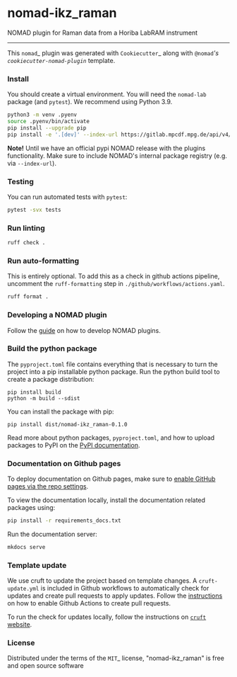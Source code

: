 # nomad-ikz_raman

NOMAD plugin for Raman data from a Horiba LabRAM instrument

----

This `nomad`_ plugin was generated with `Cookiecutter`_ along with `@nomad`_'s `cookiecutter-nomad-plugin`_ template.


### Install

You should create a virtual environment. You will need the `nomad-lab` package (and `pytest`).
We recommend using Python 3.9.

```sh
python3 -m venv .pyenv
source .pyenv/bin/activate
pip install --upgrade pip
pip install -e '.[dev]' --index-url https://gitlab.mpcdf.mpg.de/api/v4/projects/2187/packages/pypi/simple
```

**Note!**
Until we have an official pypi NOMAD release with the plugins functionality. Make
sure to include NOMAD's internal package registry (e.g. via `--index-url`).

### Testing

You can run automated tests with `pytest`:

```sh
pytest -svx tests
```

### Run linting

```sh
ruff check .
```

### Run auto-formatting

This is entirely optional. To add this as a check in github actions pipeline, uncomment the `ruff-formatting` step in `./github/workflows/actions.yaml`.

```sh
ruff format .
```

### Developing a NOMAD plugin

Follow the [guide](https://nomad-lab.eu/prod/v1/staging/docs/howto/plugins/plugins.html) on how to develop NOMAD plugins.

### Build the python package

The `pyproject.toml` file contains everything that is necessary to turn the project
into a pip installable python package. Run the python build tool to create a package distribution:

```
pip install build
python -m build --sdist
```

You can install the package with pip:

```
pip install dist/nomad-ikz_raman-0.1.0
```

Read more about python packages, `pyproject.toml`, and how to upload packages to PyPI
on the [PyPI documentation](https://packaging.python.org/en/latest/tutorials/packaging-projects/).

### Documentation on Github pages

To deploy documentation on Github pages, make sure to [enable GitHub pages via the repo settings](https://docs.github.com/en/pages/getting-started-with-github-pages/configuring-a-publishing-source-for-your-github-pages-site#publishing-from-a-branch). 

To view the documentation locally, install the documentation related packages using:

```sh
pip install -r requirements_docs.txt
```

Run the documentation server:
```sh
mkdocs serve
```

### Template update

We use cruft to update the project based on template changes. A `cruft-update.yml` is included in Github workflows to automatically check for updates and create pull requests to apply updates. Follow the [instructions](https://github.blog/changelog/2022-05-03-github-actions-prevent-github-actions-from-creating-and-approving-pull-requests/) on how to enable Github Actions to create pull requests. 

To run the check for updates locally, follow the instructions on [`cruft` website](https://cruft.github.io/cruft/#updating-a-project).

### License
Distributed under the terms of the `MIT`_ license, "nomad-ikz_raman" is free and open source software
